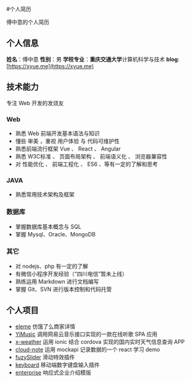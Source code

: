 #个人简历

傅中意的个人简历

## 个人信息

**姓名**：傅中意
**性别**：男
**学校专业**：**重庆交通大学**计算机科学与技术
**blog**: [https://xyue.me](https://xyue.me)

## 技术能力

专注 Web 开发的发烧友

### Web
+ 熟悉 Web 前端开发基本语法与知识
+ 懂些 审美 ，重视 用户体验 与 代码可维护性
+ 熟悉前端流行框架 Vue 、 React 、 Angular
+ 熟悉 W3C标准 、 页面布局架构 、 前端语义化 、 浏览器兼容性
+ 对 性能优化 、 前端工程化 、 ES6 、等有一定的了解和思考

### JAVA

+ 熟悉常用技术架构及框架

### 数据库

+ 掌握数据库基本概念与 SQL
+ 掌握 Mysql、Oracle、MongoDB

### 其它

+ 对 nodejs、php 有一定的了解
+ 有微信小程序开发经验（“四川电信”暂未上线）
+ 熟练运用 Markdown 进行文档编写
+ 掌握 Git、SVN 进行版本控制和代码托管

## 个人项目

+ [eleme](https://github.com/fuzhongyi/eleme) 仿饿了么商家详情
+ [YiMusic](http://github.com/fuzhongyi/YiMusic) 调用网易云音乐接口实现的一款在线听歌 SPA 应用
+ [x-weather](https://github.com/fuzhongyi/x-weather-app) 运用 ionic 结合 cordova 实现的国内实时天气信息查询 APP
+ [cloud-note](https://github.com/fuzhongyi/cloud-note) 运用 mockapi 记录数据的一个 react 学习 demo
+ [fuzySlider](https://github.com/fuzhongyi/fuzySlider) 滑动特效插件
+ [keyboard](https://github.com/fuzhongyi/digitalKeyboard) 移动端数字键盘输入插件
+ [enterprise](https://github.com/fuzhongyi/enterprise-template) 响应式企业介绍模版

